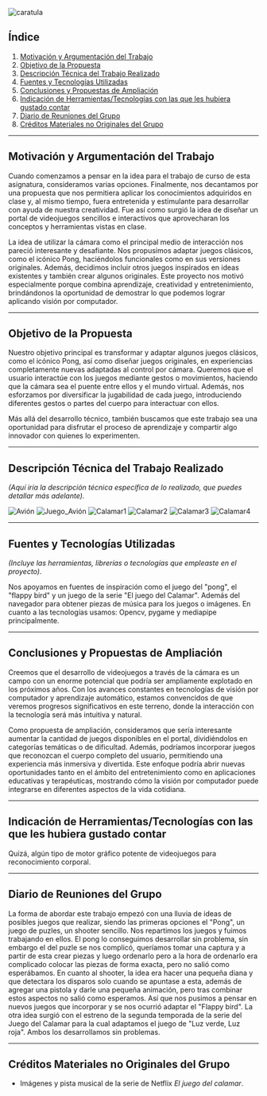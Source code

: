 ![caratula](files/caratula.png)

## Índice

1. [Motivación y Argumentación del Trabajo](#motivación-y-argumentación-del-trabajo)
2. [Objetivo de la Propuesta](#objetivo-de-la-propuesta)
3. [Descripción Técnica del Trabajo Realizado](#descripción-técnica-del-trabajo-realizado)
4. [Fuentes y Tecnologías Utilizadas](#fuentes-y-tecnologías-utilizadas)
5. [Conclusiones y Propuestas de Ampliación](#conclusiones-y-propuestas-de-ampliación)
6. [Indicación de Herramientas/Tecnologías con las que les hubiera gustado contar](#indicación-de-herramientas-tecnologías-con-las-que-les-hubiera-gustado-contar)
7. [Diario de Reuniones del Grupo](#diario-de-reuniones-del-grupo)
8. [Créditos Materiales no Originales del Grupo](#créditos-materiales-no-originales-del-grupo)

---

## **Motivación y Argumentación del Trabajo**

Cuando comenzamos a pensar en la idea para el trabajo de curso de esta asignatura, consideramos varias opciones. Finalmente, nos decantamos por una propuesta que nos permitiera aplicar los conocimientos adquiridos en clase y, al mismo tiempo, fuera entretenida y estimulante para desarrollar con ayuda de nuestra creatividad. Fue así como surgió la idea de diseñar un portal de videojuegos sencillos e interactivos que aprovecharan los conceptos y herramientas vistas en clase.

La idea de utilizar la cámara como el principal medio de interacción nos pareció interesante y desafiante. Nos propusimos adaptar juegos clásicos, como el icónico Pong, haciéndolos funcionales como en sus versiones originales. Además, decidimos incluir otros juegos inspirados en ideas existentes y también crear algunos originales. Este proyecto nos motivó especialmente porque combina aprendizaje, creatividad y entretenimiento, brindándonos la oportunidad de demostrar lo que podemos lograr aplicando visión por computador.

---

## **Objetivo de la Propuesta**

Nuestro objetivo principal es transformar y adaptar algunos juegos clásicos, como el icónico Pong, así como diseñar juegos originales, en experiencias completamente nuevas adaptadas al control por cámara. Queremos que el usuario interactúe con los juegos mediante gestos o movimientos, haciendo que la cámara sea el puente entre ellos y el mundo virtual. Además, nos esforzamos por diversificar la jugabilidad de cada juego, introduciendo diferentes gestos o partes del cuerpo para interactuar con ellos.

Más allá del desarrollo técnico, también buscamos que este trabajo sea una oportunidad para disfrutar el proceso de aprendizaje y compartir algo innovador con quienes lo experimenten.

---

## **Descripción Técnica del Trabajo Realizado**

*(Aquí iría la descripción técnica específica de lo realizado, que puedes detallar más adelante).*

![Avión](files/avion.png)
![Juego_Avión](files/juego_avion.png)
![Calamar1](files/LVLR_inicio.png)
![Calamar2](files/LVLR_verde.png)
![Calamar3](files/LVLR_rojo.png)
![Calamar4](files/LVLR_disparo.png)

---

## **Fuentes y Tecnologías Utilizadas**

*(Incluye las herramientas, librerías o tecnologías que empleaste en el proyecto).*

Nos apoyamos en fuentes de inspiración como el juego del "pong", el "flappy bird" y un juego de la serie "El juego del Calamar". Además del navegador para obtener piezas de música para los juegos o imágenes.
En cuanto a las tecnologías usamos: Opencv, pygame y mediapipe principalmente.


---

## **Conclusiones y Propuestas de Ampliación**

Creemos que el desarrollo de videojuegos a través de la cámara es un campo con un enorme potencial que podría ser ampliamente explotado en los próximos años. Con los avances constantes en tecnologías de visión por computador y aprendizaje automático, estamos convencidos de que veremos progresos significativos en este terreno, donde la interacción con la tecnología será más intuitiva y natural.

Como propuesta de ampliación, consideramos que sería interesante aumentar la cantidad de juegos disponibles en el portal, dividiéndolos en categorías temáticas o de dificultad. Además, podríamos incorporar juegos que reconozcan el cuerpo completo del usuario, permitiendo una experiencia más inmersiva y divertida. Este enfoque podría abrir nuevas oportunidades tanto en el ámbito del entretenimiento como en aplicaciones educativas y terapéuticas, mostrando cómo la visión por computador puede integrarse en diferentes aspectos de la vida cotidiana.

---

## **Indicación de Herramientas/Tecnologías con las que les hubiera gustado contar**

Quizá, algún tipo de motor gráfico potente de videojuegos para reconocimiento corporal.

---

## **Diario de Reuniones del Grupo**

La forma de abordar este trabajo empezó con una lluvia de ideas de posibles juegos que realizar, siendo las primeras opciones el "Pong", un juego de puzles, un shooter sencillo. Nos repartimos los juegos y fuimos trabajando en ellos. 
El pong lo conseguimos desarrollar sin problema, sin embargo el del puzle se nos complicó, queríamos tomar una captura y a partir de esta crear piezas y luego ordenarlo pero a la hora de ordenarlo era complicado colocar las piezas de forma exacta, pero no salió como esperábamos. En cuanto al shooter, la idea era hacer una pequeña diana y que detectara los disparos solo cuando se apuntase a esta, además de agregar una pistola y darle una pequeña animación, pero tras combinar estos aspectos no salió como esperamos. Así que nos pusimos a pensar en nuevos juegos que incorporar y se nos ocurrió adaptar el "Flappy bird". La otra idea surgió con el estreno de la segunda temporada de la serie del Juego del Calamar para la cual adaptamos el juego de "Luz verde, Luz roja". Ambos los desarrollamos sin problemas.

---

## **Créditos Materiales no Originales del Grupo**

- Imágenes y pista musical de la serie de Netflix *El juego del calamar*.

